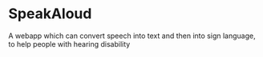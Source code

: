 # SpeakAloud
A webapp which can convert speech into text and then into sign language, to help people with hearing disability
